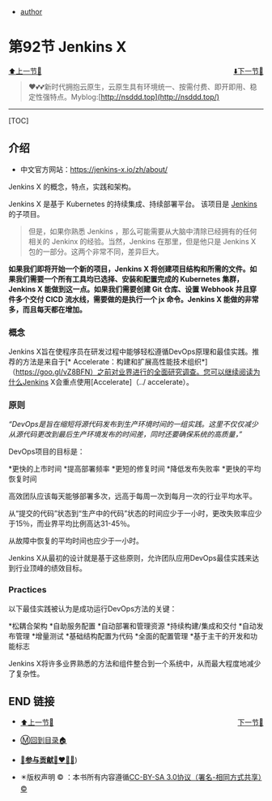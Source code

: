 + [author](http://nsddd.top)

# 第92节 Jenkins X

<div><a href = '91.md' style='float:left'>⬆️上一节🔗  </a><a href = '93.md' style='float: right'>  ⬇️下一节🔗</a></div>
<br>

> ❤️💕💕新时代拥抱云原生，云原生具有环境统一、按需付费、即开即用、稳定性强特点。Myblog:[http://nsddd.top](http://nsddd.top/)

---
[TOC]

## 介绍

+ 中文官方网站：https://jenkins-x.io/zh/about/



Jenkins X 的概念，特点，实践和架构。

Jenkins X 是基于 Kubernetes 的持续集成、持续部署平台。 该项目是 [Jenkins](https://jenkins.io/) 的子项目。

> 但是，如果你熟悉 Jenkins ，那么可能需要从大脑中清除已经拥有的任何相关的 Jenkinx 的经验。当然，Jenkins 在那里，但是他只是 Jenkins X 包的一部分。这两个非常不同，差异巨大。

**如果我们即将开始一个新的项目，Jenkins X 将创建项目结构和所需的文件。如果我们需要一个所有工具均已选择、安装和配置完成的 Kubernetes 集群，Jenkins X 能做到这一点。如果我们需要创建 Git 仓库、设置 Webhook 并且穿件多个交付 CICD 流水线，需要做的是执行一个 jx 命令。Jenkins X 能做的非常多，而且每天都在增加。**

### 概念

Jenkins X旨在使程序员在研发过程中能够轻松遵循DevOps原理和最佳实践。推荐的方法是来自于[* Accelerate：构建和扩展高性能技术组织*]（https://goo.gl/vZ8BFN）之前对业界进行的全面研究调查。您可以继续阅读为什么Jenkins X会重点使用[Accelerate]（../ accelerate）。

### 原则

*“DevOps是旨在缩短将源代码发布到生产环境时间的一组实践。这里不仅仅减少从源代码更改到最后生产环境发布的时间差，同时还要确保系统的高质量，”*

DevOps项目的目标是：

*更快的上市时间 *提高部署频率 *更短的修复时间 *降低发布失败率 *更快的平均恢复时间

高效团队应该每天能够部署多次，远高于每周一次到每月一次的行业平均水平。

从“提交的代码”状态到“生产中的代码”状态的时间应少于一小时，更改失败率应少于15％，而业界平均比例高达31-45％。

从故障中恢复的平均时间也应少于一小时。

Jenkins X从最初的设计就是基于这些原则，允许团队应用DevOps最佳实践来达到行业顶峰的绩效目标。

### Practices

以下最佳实践被认为是成功运行DevOps方法的关键：

*松耦合架构 *自助服务配置 *自动部署和管理资源 *持续构建/集成和交付 *自动发布管理 *增量测试 *基础结构配置为代码 *全面的配置管理 *基于主干的开发和功能标志

Jenkins X将许多业界熟悉的方法和组件整合到一个系统中，从而最大程度地减少了复杂性。







## END 链接
<ul><li><div><a href = '91.md' style='float:left'>⬆️上一节🔗  </a><a href = '93.md' style='float: right'>  ️下一节🔗</a></div></li></ul>

+ [Ⓜ️回到目录🏠](../README.md)

+ [**🫵参与贡献💞❤️‍🔥💖**](https://nsddd.top/archives/contributors))

+ ✴️版权声明 &copy; ：本书所有内容遵循[CC-BY-SA 3.0协议（署名-相同方式共享）&copy;](http://zh.wikipedia.org/wiki/Wikipedia:CC-by-sa-3.0协议文本) 

